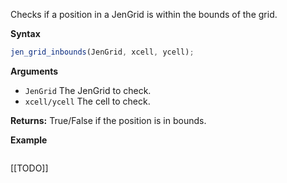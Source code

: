 Checks if a position in a JenGrid is within the bounds of the grid.

**Syntax**
```js
jen_grid_inbounds(JenGrid, xcell, ycell);
```

**Arguments**
- ``JenGrid`` The JenGrid to check.
- ``xcell/ycell`` The cell to check.

**Returns:** True/False if the position is in bounds.

**Example**
```js

```

[[TODO]]